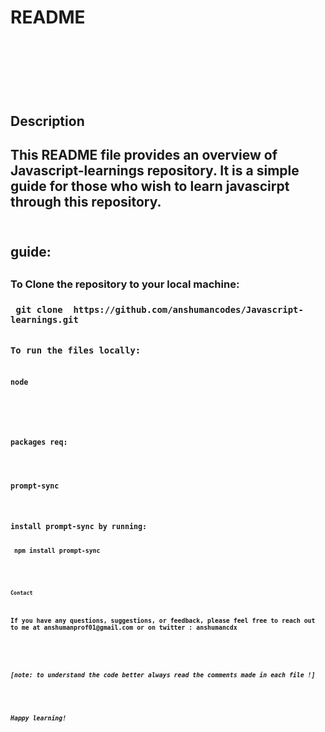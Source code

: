 <h1>README<h1>
<br>
<br>

<h2>Description<h2>
This README file provides an overview of Javascript-learnings repository. It is a simple guide for those who wish to learn javascirpt through this repository.
<br>
<br>
<h2>guide:<h2>

<h3>To Clone the repository to your local machine:<h3>
<code> git clone  https://github.com/anshumancodes/Javascript-learnings.git <code>

<h3>To run the files locally:<h3>
<code>node <filename> <code>

<br>
<br>

<h3>packages req:<h3>

<p>prompt-sync<p>
 
<p>install prompt-sync by running:<p>
<code> npm install prompt-sync <code>
<br>
<br>
<h3>Contact<h3>
<p>If you have any questions, suggestions, or feedback, please feel free to reach out to me at anshumanprof01@gmail.com or on twitter : anshumancdx<p>
<br>
<br>
<i>[note: to understand the code better always read the comments made in each file !]<i>
<br>
<br>
<h3>Happy learning!<h3>






